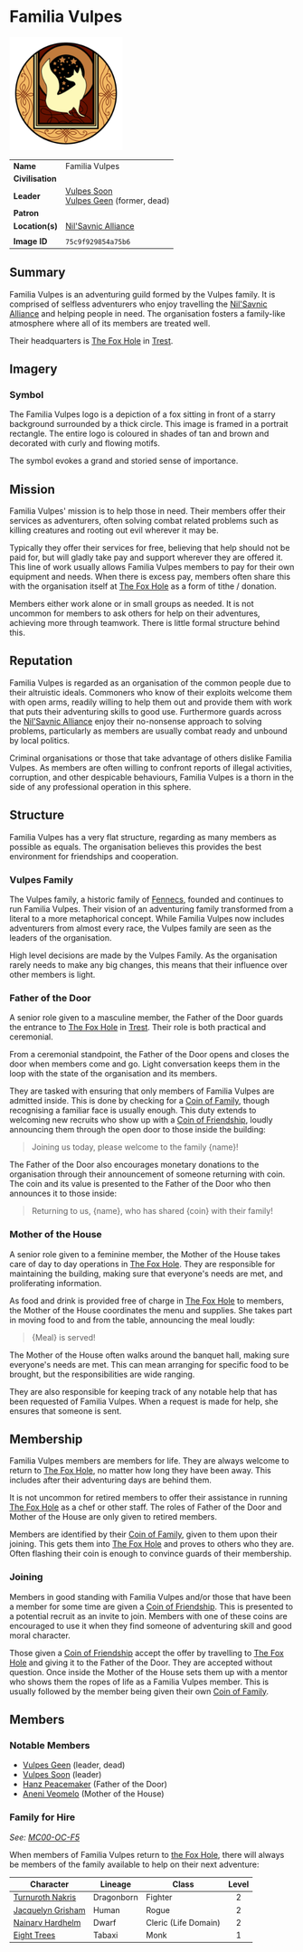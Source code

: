 # Familia Vulpes

<img src="https://raw.githubusercontent.com/jesskelsall/astarus-images/main/symbols/75c9f929854a75b6.png" height="200" />

|||
| --- | --- |
| **Name** | Familia Vulpes | organisation.2
| **Civilisation** | |
| **Leader** | [Vulpes Soon](../characters/vulpes-soon.md)<br>[Vulpes Geen](../characters/vulpes-geen.md) (former, dead) |
| **Patron** | |
| **Location(s)** | [Nil'Savnic Alliance](../civilisations/nilsavnic-alliance/nilsavnic-alliance.md) |
|||
| **Image ID** | `75c9f929854a75b6` |

## Summary

Familia Vulpes is an adventuring guild formed by the Vulpes family. It is comprised of selfless adventurers who enjoy travelling the [Nil'Savnic Alliance](../civilisations/nilsavnic-alliance/nilsavnic-alliance.md) and helping people in need. The organisation fosters a family-like atmosphere where all of its members are treated well.

Their headquarters is [The Fox Hole](../places/buildings/the-fox-hole.md) in [Trest](../places/towns/trest.md).

## Imagery

### Symbol

The Familia Vulpes logo is a depiction of a fox sitting in front of a starry background surrounded by a thick circle. This image is framed in a portrait rectangle. The entire logo is coloured in shades of tan and brown and decorated with curly and flowing motifs.

The symbol evokes a grand and storied sense of importance.

## Mission

Familia Vulpes' mission is to help those in need. Their members offer their services as adventurers, often solving combat related problems such as killing creatures and rooting out evil wherever it may be.

Typically they offer their services for free, believing that help should not be paid for, but will gladly take pay and support wherever they are offered it. This line of work usually allows Familia Vulpes members to pay for their own equipment and needs. When there is excess pay, members often share this with the organisation itself at [The Fox Hole](../places/buildings/the-fox-hole.md) as a form of tithe / donation.

Members either work alone or in small groups as needed. It is not uncommon for members to ask others for help on their adventures, achieving more through teamwork. There is little formal structure behind this.

## Reputation

Familia Vulpes is regarded as an organisation of the common people due to their altruistic ideals. Commoners who know of their exploits welcome them with open arms, readily willing to help them out and provide them with work that puts their adventuring skills to good use. Furthermore guards across the [Nil'Savnic Alliance](../civilisations/nilsavnic-alliance/nilsavnic-alliance.md) enjoy their no-nonsense approach to solving problems, particularly as members are usually combat ready and unbound by local politics.

Criminal organisations or those that take advantage of others dislike Familia Vulpes. As members are often willing to confront reports of illegal activities, corruption, and other despicable behaviours, Familia Vulpes is a thorn in the side of any professional operation in this sphere.

## Structure

Familia Vulpes has a very flat structure, regarding as many members as possible as equals. The organisation believes this provides the best environment for friendships and cooperation.

### Vulpes Family

The Vulpes family, a historic family of [Fennecs](../lineages/fennec.md), founded and continues to run Familia Vulpes. Their vision of an adventuring family transformed from a literal to a more metaphorical concept. While Familia Vulpes now includes adventurers from almost every race, the Vulpes family are seen as the leaders of the organisation.

High level decisions are made by the Vulpes Family. As the organisation rarely needs to make any big changes, this means that their influence over other members is light.

### Father of the Door

A senior role given to a masculine member, the Father of the Door guards the entrance to [The Fox Hole](../places/buildings/the-fox-hole.md) in [Trest](../places/towns/trest.md). Their role is both practical and ceremonial.

From a ceremonial standpoint, the Father of the Door opens and closes the door when members come and go. Light conversation keeps them in the loop with the state of the organisation and its members.

They are tasked with ensuring that only members of Familia Vulpes are admitted inside. This is done by checking for a [Coin of Family](../items/coins/coin-of-family.md), though recognising a familiar face is usually enough. This duty extends to welcoming new recruits who show up with a [Coin of Friendship](../items/coins/coin-of-friendship.md), loudly announcing them through the open door to those inside the building:

> Joining us today, please welcome to the family {name}!

The Father of the Door also encourages monetary donations to the organisation through their announcement of someone returning with coin. The coin and its value is presented to the Father of the Door who then announces it to those inside:

> Returning to us, {name}, who has shared {coin} with their family!

### Mother of the House

A senior role given to a feminine member, the Mother of the House takes care of day to day operations in [The Fox Hole](../places/buildings/the-fox-hole.md). They are responsible for maintaining the building, making sure that everyone's needs are met, and proliferating information.

As food and drink is provided free of charge in [The Fox Hole](../places/buildings/the-fox-hole.md) to members, the Mother of the House coordinates the menu and supplies. She takes part in moving food to and from the table, announcing the meal loudly:

> {Meal} is served!

The Mother of the House often walks around the banquet hall, making sure everyone's needs are met. This can mean arranging for specific food to be brought, but the responsibilities are wide ranging.

They are also responsible for keeping track of any notable help that has been requested of Familia Vulpes. When a request is made for help, she ensures that someone is sent.

## Membership

Familia Vulpes members are members for life. They are always welcome to return to [The Fox Hole](../places/buildings/the-fox-hole.md), no matter how long they have been away. This includes after their adventuring days are behind them.

It is not uncommon for retired members to offer their assistance in running [The Fox Hole](../places/buildings/the-fox-hole.md) as a chef or other staff. The roles of Father of the Door and Mother of the House are only given to retired members.

Members are identified by their [Coin of Family](../items/coins/coin-of-family.md), given to them upon their joining. This gets them into [The Fox Hole](../places/buildings/the-fox-hole.md) and proves to others who they are. Often flashing their coin is enough to convince guards of their membership.

### Joining

Members in good standing with Familia Vulpes and/or those that have been a member for some time are given a [Coin of Friendship](../items/coins/coin-of-friendship.md). This is presented to a potential recruit as an invite to join. Members with one of these coins are encouraged to use it when they find someone of adventuring skill and good moral character.

Those given a [Coin of Friendship](../items/coins/coin-of-friendship.md) accept the offer by travelling to [The Fox Hole](../places/buildings/the-fox-hole.md) and giving it to the Father of the Door. They are accepted without question. Once inside the Mother of the House sets them up with a mentor who shows them the ropes of life as a Familia Vulpes member. This is usually followed by the member being given their own [Coin of Family](../items/coins/coin-of-family.md).

## Members

### Notable Members

- [Vulpes Geen](../characters/vulpes-geen.md) (leader, dead)
- [Vulpes Soon](../characters/vulpes-soon.md) (leader)
- [Hanz Peacemaker](../characters/hanz-peacemaker.md) (Father of the Door)
- [Aneni Veomelo](../characters/aneni-veomelo.md) (Mother of the House)

### Family for Hire

*See: [MC00-OC-F5](../cards/MC00-OC-F5.md)*

When members of Familia Vulpes return to [the Fox Hole](../places/buildings/the-fox-hole.md), there will always be members of the family available to help on their next adventure:

| Character | Lineage | Class | Level |
| --- | --- | --- |:---:|
| [Turnuroth Nakris](../characters/turnuroth-nakris.md) | Dragonborn | Fighter | 2 |
| [Jacquelyn Grisham](../characters/jacquelyn-grisham.md) | Human | Rogue | 2 |
| [Nainarv Hardhelm](../characters/nainarv-hardhelm.md) | Dwarf | Cleric (Life Domain) | 2 |
| [Eight Trees](../characters/eight-trees.md) | Tabaxi | Monk | 1 |
